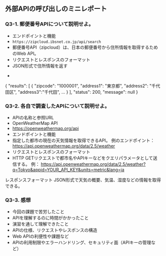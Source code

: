 ## 外部APIの呼び出しのミニレポート
### Q3-1. 郵便番号APIについて説明せよ。
* エンドポイントと機能
* `https://zipcloud.ibsnet.co.jp/api/search`
* 郵便番号API（zipcloud）は、日本の郵便番号から住所情報を取得するためのWeb API。  
* リクエストとレスポンスのフォーマット
* JSON形式で住所情報を返す
* ```json
{
  "results": [
    {
      "zipcode": "1000001",
      "address1": "東京都",
      "address2": "千代田区",
      "address3":"千代田",
      ...
    }
  ],
  "status": 200,
  "message": null
}
### Q3-2. 各自で調査したAPIについて説明せよ。
* APIの名称と参照URL
* OpenWeatherMap API
* https://openweathermap.org/api
* エンドポイントと機能
* 指定した都市の現在の天気情報を取得できるAPI。
例のエンドポイント：
https://api.openweathermap.org/data/2.5/weather
* リクエストとレスポンスのフォーマット
* HTTP GETリクエストで都市名やAPIキーなどをクエリパラメータとして送信する。
例：
https://api.openweathermap.org/data/2.5/weather?q=Tokyo&appid=YOUR_API_KEY&units=metric&lang=ja

レスポンスフォーマット
JSON形式で天気の概要、気温、湿度などの情報を取得できる。

### Q3-3. 感想
* 今回の課題で苦労したこと
* APIを理解するのに時間がかかったこと
* 演習を通して理解できたこと
* APIの仕様、リクエストやレスポンスの構造
* Web APIの利便性や課題など
* APIの利用制限やエラーハンドリング、セキュリティ面（APIキーの管理など）
